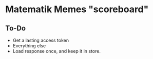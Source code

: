 # Matematik Memes "scoreboard"

## To-Do
- Get a lasting access token
- Everything else
- Load response once, and keep it in store.
